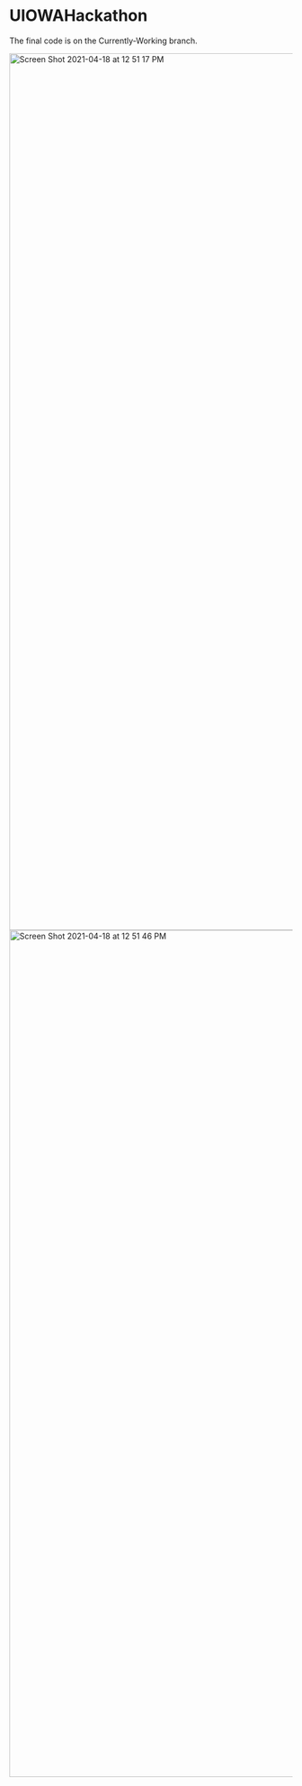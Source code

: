 # UIOWAHackathon


The final code is on the Currently-Working branch.

<img width="1556" alt="Screen Shot 2021-04-18 at 12 51 17 PM" src="https://user-images.githubusercontent.com/56575270/115155284-cf3c7c00-a044-11eb-8ec4-85a9ae562515.png">


<img width="1503" alt="Screen Shot 2021-04-18 at 12 51 46 PM" src="https://user-images.githubusercontent.com/56575270/115155293-d9f71100-a044-11eb-8157-d985265ddcbd.png">
